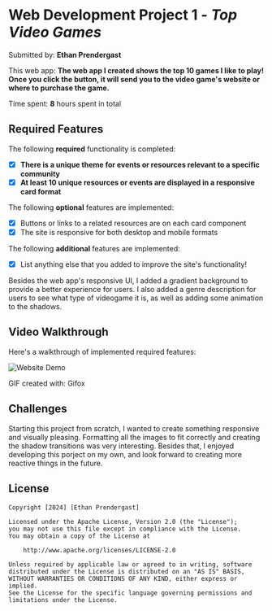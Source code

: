 # Web Development Project 1 - *Top Video Games*

Submitted by: **Ethan Prendergast**

This web app: **The web app I created shows the top 10 games I like to play! Once you click the button, it will send you to the video game's website or where to purchase the game.**

Time spent: **8** hours spent in total

## Required Features

The following **required** functionality is completed:

- [x] **There is a unique theme for events or resources relevant to a specific community**
- [x] **At least 10 unique resources or events are displayed in a responsive card format**

The following **optional** features are implemented:

- [x] Buttons or links to a related resources are on each card component
- [x] The site is responsive for both desktop and mobile formats

The following **additional** features are implemented:

* [x] List anything else that you added to improve the site's functionality!

Besides the web app's responsive UI, I added a gradient background to provide a better experience for users. I also added a genre description for users to see what type of videogame it is, as well as adding some animation to the shadows.

## Video Walkthrough

Here's a walkthrough of implemented required features:

![Website Demo](https://github.com/COP4808-Spring2024-Full-Stack-Webdev/hw1-ep626/blob/main/website.gif)

GIF created with: Gifox  

## Challenges

Starting this project from scratch, I wanted to create something responsive and visually pleasing. Formatting all the images to fit correctly and creating the shadow transitions was very interesting. Besides that, I enjoyed developing this porject on my own, and look forward to creating more reactive things in the future.

## License

    Copyright [2024] [Ethan Prendergast]

    Licensed under the Apache License, Version 2.0 (the "License");
    you may not use this file except in compliance with the License.
    You may obtain a copy of the License at

        http://www.apache.org/licenses/LICENSE-2.0

    Unless required by applicable law or agreed to in writing, software
    distributed under the License is distributed on an "AS IS" BASIS,
    WITHOUT WARRANTIES OR CONDITIONS OF ANY KIND, either express or implied.
    See the License for the specific language governing permissions and
    limitations under the License.
